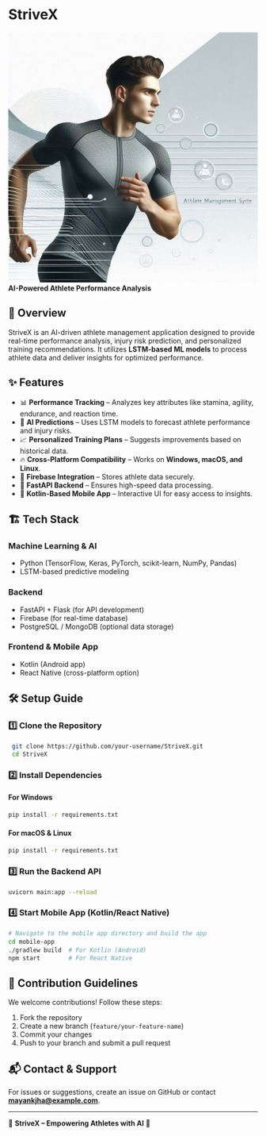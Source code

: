 # StriveX

![StriveX Logo](/Images/_9ca9af29-1269-4504-8247-db2bd2d2e89f.jpeg)  
**AI-Powered Athlete Performance Analysis**

## 🚀 Overview
StriveX is an AI-driven athlete management application designed to provide real-time performance analysis, injury risk prediction, and personalized training recommendations. It utilizes **LSTM-based ML models** to process athlete data and deliver insights for optimized performance.

## ✨ Features
- 📊 **Performance Tracking** – Analyzes key attributes like stamina, agility, endurance, and reaction time.
- 🤖 **AI Predictions** – Uses LSTM models to forecast athlete performance and injury risks.
- 📈 **Personalized Training Plans** – Suggests improvements based on historical data.
- 🔥 **Cross-Platform Compatibility** – Works on **Windows, macOS, and Linux**.
- 🔗 **Firebase Integration** – Stores athlete data securely.
- 📡 **FastAPI Backend** – Ensures high-speed data processing.
- 📱 **Kotlin-Based Mobile App** – Interactive UI for easy access to insights.

## 🏗️ Tech Stack
### **Machine Learning & AI**
- Python (TensorFlow, Keras, PyTorch, scikit-learn, NumPy, Pandas)
- LSTM-based predictive modeling

### **Backend**
- FastAPI + Flask (for API development)
- Firebase (for real-time database)
- PostgreSQL / MongoDB (optional data storage)

### **Frontend & Mobile App**
- Kotlin (Android app)
- React Native (cross-platform option)

## 🛠️ Setup Guide
### **1️⃣ Clone the Repository**
```sh
 git clone https://github.com/your-username/StriveX.git
 cd StriveX
```

### **2️⃣ Install Dependencies**
#### **For Windows**
```sh
pip install -r requirements.txt
```
#### **For macOS & Linux**
```sh
pip install -r requirements.txt
```

### **3️⃣ Run the Backend API**
```sh
uvicorn main:app --reload
```

### **4️⃣ Start Mobile App (Kotlin/React Native)**
```sh
# Navigate to the mobile app directory and build the app
cd mobile-app
./gradlew build  # For Kotlin (Android)
npm start        # For React Native
```

## 🧩 Contribution Guidelines
We welcome contributions! Follow these steps:
1. Fork the repository
2. Create a new branch (`feature/your-feature-name`)
3. Commit your changes
4. Push to your branch and submit a pull request

## 📬 Contact & Support
For issues or suggestions, create an issue on GitHub or contact **mayankjha@example.com**.

---
📌 **StriveX – Empowering Athletes with AI** 🌟

